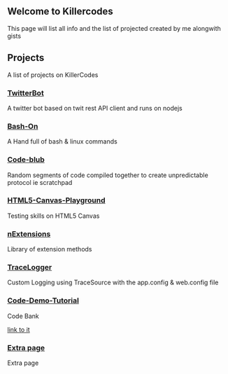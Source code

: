 ##  Welcome to Killercodes

This page will list all info and the list of projected created by me alongwith gists

## Projects
A list of projects on KillerCodes

### [TwitterBot](https://killercodes.github.io/TwitterBot/)
A twitter bot based on twit rest API client and runs on nodejs

### [Bash-On](https://killercodes.github.io/Bash-On/)
A Hand full of bash & linux commands
### [Code-blub](https://github.com/Killercodes/code-blub)
Random segments of code compiled together to create unpredictable protocol ie scratchpad

### [HTML5-Canvas-Playground](https://github.com/Killercodes/HTML5-Canvas-Playground)
Testing skills on HTML5 Canvas

### [nExtensions](https://github.com/Killercodes/nExtensions)
Library of extension methods

### [TraceLogger](https://github.com/Killercodes/TraceLogger)
Custom Logging using TraceSource with the app.config & web.config file

### [Code-Demo-Tutorial](https://github.com/Killercodes/Code-Demo-Tutorial)
Code Bank

<a href="GitHub Page/index.md"> link to it </a>

### [Extra page](https://github.com/Killercodes/killercodes.github.io/blob/master/GitHub%20Page/index.md)
Extra page 




